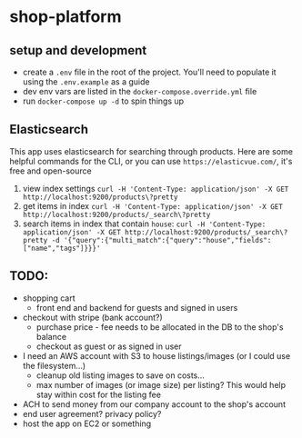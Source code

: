 # shop-platform

## setup and development

- create a `.env` file in the root of the project. You'll need to populate it using the `.env.example` as a guide
- dev env vars are listed in the `docker-compose.override.yml` file
- run `docker-compose up -d` to spin things up

## Elasticsearch

This app uses elasticsearch for searching through products. Here are some helpful commands for the CLI, or you can use `https://elasticvue.com/`, it's free and open-source

1. view index settings `curl -H 'Content-Type: application/json' -X GET http://localhost:9200/products\?pretty`
2. get items in index `curl -H 'Content-Type: application/json' -X GET http://localhost:9200/products/_search\?pretty`
3. search items in index that contain `house`: `curl -H 'Content-Type: application/json' -X GET http://localhost:9200/products/_search\?pretty -d '{"query":{"multi_match":{"query":"house","fields":["name","tags"]}}}'`

## TODO:

- shopping cart
  - front end and backend for guests and signed in users
- checkout with stripe (bank account?)
  - purchase price - fee needs to be allocated in the DB to the shop's balance
  - checkout as guest or as signed in user
- I need an AWS account with S3 to house listings/images (or I could use the filesystem...)
  - cleanup old listing images to save on costs...
  - max number of images (or image size) per listing? This would help stay within cost for the listing fee
- ACH to send money from our company account to the shop's account
- end user agreement? privacy policy?
- host the app on EC2 or something
